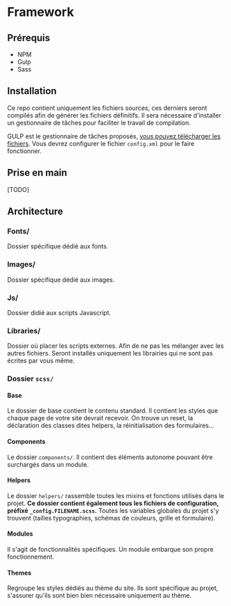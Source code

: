 # Framework

## Prérequis

* NPM
* Gulp
* Sass

## Installation

Ce repo contient uniquement les fichiers sources, ces derniers seront compilés afin de générer les fichiers définitifs. Il sera nécessaire d'installer un gestionnaire de tâches pour faciliter le travail de compilation.

GULP est le gestionnaire de tâches proposés, [vous pouvez télécharger les fichiers](https://github.com/Drupalito/gulp_tasks). Vous devrez configurer le fichier `config.xml` pour le faire fonctionner.

## Prise en main

[TODO]

## Architecture

### Fonts/

Dossier spécifique dédié aux fonts.

### Images/

Dossier spécifique dédié aux images.

### Js/

Dossier didié aux scripts Javascript.

### Libraries/

Dossier où placer les scripts externes. Afin de ne pas les mélanger avec les autres fichiers. Seront installés uniquement les librairies qui ne sont pas écrites par vous même.

### Dossier `scss/`

#### Base

Le dossier de base contient le contenu standard. Il contient les styles que chaque page de votre site devrait recevoir. On trouve un reset, la déclaration des classes dites helpers, la réinitialisation des formulaires...

#### Components

Le dossier `components/`. Il contient des éléments autonome pouvant être surchargés dans un module.

#### Helpers

Le dossier `helpers/` rassemble toutes les mixins et fonctions utilisés dans le projet. **Ce dossier contient également tous les fichiers de configuration, préfixé `_config.FILENAME.scss`.** Toutes les variables globales du projet s'y trouvent (tailles typographies, schémas de couleurs, grille et formulaire).

#### Modules

Il s'agit de fonctionnalités spécifiques. Un module embarque son propre fonctionnement.

#### Themes

Regroupe les styles dédiés au thème du site. Ils sont spécifique au projet, s'assurer qu'ils sont bien bien nécessaire uniquement au thème.
